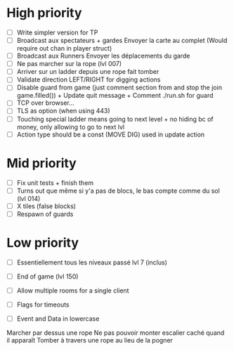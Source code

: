 # High priority

- [ ] Write simpler version for TP
- [ ] Broadcast aux spectateurs + gardes Envoyer la carte au complet (Would require out chan in player struct)
- [ ] Broadcast aux Runners
      Envoyer les déplacements du garde
- [ ] Ne pas marcher sur la rope (lvl 007)
- [ ] Arriver sur un ladder depuis une rope fait tomber
- [ ] Validate direction LEFT/RIGHT for digging actions
- [ ] Disable guard from game (just comment section from and stop the join game.filled()) + Update quit message + Comment ./run.sh for guard
- [ ] TCP over browser...
- [ ] TLS as option (when using 443)
- [ ] Touching special ladder means going to next level + no hiding bc of money, only allowing to go to next lvl
- [ ] Action type should be a const (MOVE DIG) used in update action

# Mid priority

- [ ] Fix unit tests + finish them
- [ ] Turns out que même si y'a pas de blocs, le bas compte comme du sol (lvl 014)
- [ ] X tiles (false blocks)
- [ ] Respawn of guards

# Low priority

- [ ] Essentiellement tous les niveaux passé lvl 7 (inclus)
- [ ] End of game (lvl 150)
- [ ] Allow multiple rooms for a single client
- [ ] Flags for timeouts
- [ ] Event and Data in lowercase


Marcher par dessus une rope
Ne pas pouvoir monter escalier caché quand il apparaît
Tomber à travers une rope au lieu de la pogner
